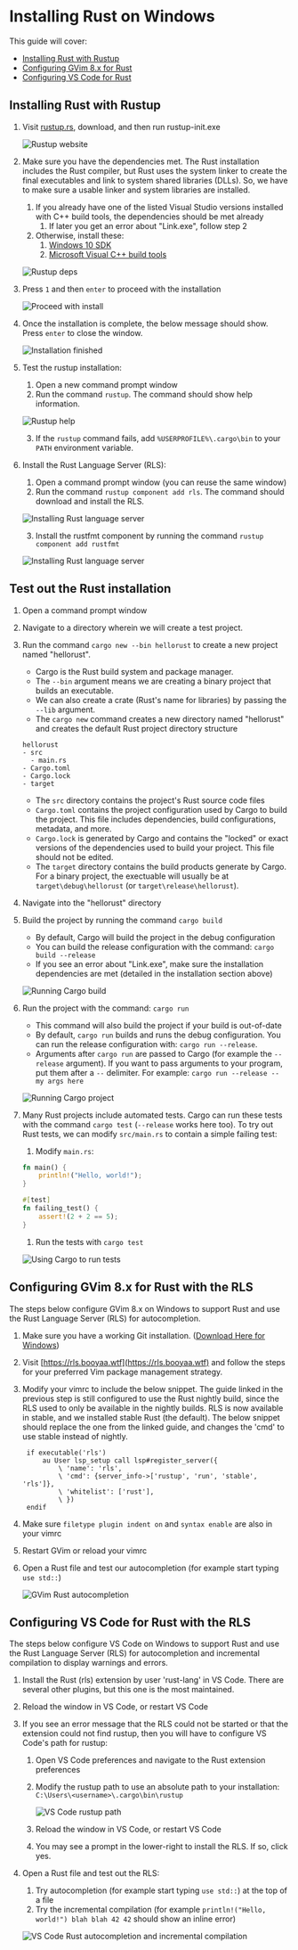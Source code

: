 # Installing Rust on Windows

This guide will cover:
  - [Installing Rust with Rustup](#installing-rust-with-rustup)
  - [Configuring GVim 8.x for Rust](#configuring-gvim-8x-for-rust-with-the-rls)
  - [Configuring VS Code for Rust](#configuring-vs-code-for-rust-with-the-rls)

## Installing Rust with Rustup

1. Visit [rustup.rs](https://rustup.rs), download, and then run rustup-init.exe

    ![Rustup website](./images/install/rustup.png)

2. Make sure you have the dependencies met. The Rust installation includes the Rust compiler, but Rust uses the system linker to create the final executables and link to system shared libraries (DLLs). So, we have to make sure a usable linker and system libraries are installed.
   1. If you already have one of the listed Visual Studio versions installed with C++ build tools, the dependencies should be met already
      1. If later you get an error about "Link.exe", follow step 2
   2. Otherwise, install these:
      1. [Windows 10 SDK](https://developer.microsoft.com/en-us/windows/downloads/windows-10-sdk)
      2. [Microsoft Visual C++ build tools](https://www.google.com/url?sa=t&rct=j&q=&esrc=s&source=web&cd=1&cad=rja&uact=8&ved=2ahUKEwj647KSzY_kAhXCPn0KHV5nC4IQFjAAegQIAhAB&url=https%3A%2F%2Fgo.microsoft.com%2Ffwlink%2F%3FLinkId%3D691126&usg=AOvVaw0geDw_h-TSCfzTMvYE2ZOw)

    ![Rustup deps](./images/install/rustup2.png)

3. Press `1` and then `enter` to proceed with the installation

    ![Proceed with install](./images/install/rustup3.png)

4. Once the installation is complete, the below message should show. Press `enter` to close the window.

    ![Installation finished](./images/install/rustup4.png)

5. Test the rustup installation:
   1. Open a new command prompt window
   2. Run the command `rustup`. The command should show help information.

    ![Rustup help](./images/install/rustuphelp.png)

   3. If the `rustup` command fails, add `%USERPROFILE%\.cargo\bin` to your `PATH` environment variable.

6. Install the Rust Language Server (RLS):
   1. Open a command prompt window (you can reuse the same window)
   2. Run the command `rustup component add rls`. The command should download and install the RLS.

    ![Installing Rust language server](./images/install/rustup5.png)

   3. Install the rustfmt component by running the command `rustup component add rustfmt`
   
    ![Installing Rust language server](./images/install/rustupfmt.png)

## Test out the Rust installation

1. Open a command prompt window
2. Navigate to a directory wherein we will create a test project.
3. Run the command `cargo new --bin hellorust` to create a new project named "hellorust".
   - Cargo is the Rust build system and package manager.
   - The `--bin` argument means we are creating a binary project that builds an executable.
   - We can also create a crate (Rust's name for libraries) by passing the `--lib` argument.
   - The `cargo new` command creates a new directory named "hellorust" and creates the default Rust project directory structure

    ```
    hellorust
    - src
      - main.rs
    - Cargo.toml
    - Cargo.lock
    - target
    ```

    - The `src` directory contains the project's Rust source code files
    - `Cargo.toml` contains the project configuration used by Cargo to build the project. This file includes dependencies, build configurations, metadata, and more.
    - `Cargo.lock` is generated by Cargo and contains the "locked" or exact versions of the dependencies used to build your project. This file should not be edited.
    - The `target` directory contains the build products generate by Cargo. For a binary project, the exectuable will usually be at `target\debug\hellorust` (or `target\release\hellorust`).

4. Navigate into the "hellorust" directory
5. Build the project by running the command `cargo build`
    - By default, Cargo will build the project in the debug configuration
    - You can build the release configuration with the command: `cargo build --release`
    - If you see an error about "Link.exe", make sure the installation dependencies are met (detailed in the installation section above)

    ![Running Cargo build](./images/install/cargobuild.png)

6. Run the project with the command: `cargo run`
    - This command will also build the project if your build is out-of-date
    - By default, `cargo run` builds and runs the debug configuration. You can run the release configuration with: `cargo run --release`.
    - Arguments after `cargo run` are passed to Cargo (for example the `--release` argument). If you want to pass arguments to your program, put them after a `--` delimiter. For example: `cargo run --release -- my args here`

    ![Running Cargo project](./images/install/cargorun.png)

7. Many Rust projects include automated tests. Cargo can run these tests with the command `cargo test` (`--release` works here too). To try out Rust tests, we can modify `src/main.rs` to contain a simple failing test:
   1. Modify `main.rs`:
   ```rust
   fn main() {
       println!("Hello, world!");
   }

   #[test]
   fn failing_test() {
       assert!(2 + 2 == 5);
   }
   ```
   1. Run the tests with `cargo test`

    ![Using Cargo to run tests](./images/install/cargotest.png)

## Configuring GVim 8.x for Rust with the RLS
The steps below configure GVim 8.x on Windows to support Rust and use the Rust Language Server (RLS) for autocompletion.

1. Make sure you have a working Git installation. ([Download Here for Windows](https://git-scm.com/download/win))
2. Visit [https://rls.booyaa.wtf](https://rls.booyaa.wtf) and follow the steps for your preferred Vim package management strategy.
3. Modify your vimrc to include the below snippet. The guide linked in the previous step is still configured to use the Rust nightly build, since the RLS used to only be available in the nightly builds. RLS is now available in stable, and we installed stable Rust (the default). The below snippet should replace the one from the linked guide, and changes the 'cmd' to use stable instead of nightly.
   
   ```
    if executable('rls')
        au User lsp_setup call lsp#register_server({
            \ 'name': 'rls',
            \ 'cmd': {server_info->['rustup', 'run', 'stable', 'rls']},
            \ 'whitelist': ['rust'],
            \ })
    endif
   ```
4. Make sure `filetype plugin indent on` and `syntax enable` are also in your vimrc
5. Restart GVim or reload your vimrc
6. Open a Rust file and test our autocompletion (for example start typing `use std::`)

    ![GVim Rust autocompletion](./images/install/gvimrls.png)

## Configuring VS Code for Rust with the RLS
The steps below configure VS Code on Windows to support Rust and use the Rust Language Server (RLS) for autocompletion and incremental compilation to display warnings and errors.

1. Install the Rust (rls) extension by user 'rust-lang' in VS Code. There are several other plugins, but this one is the most maintained.
2. Reload the window in VS Code, or restart VS Code
3. If you see an error message that the RLS could not be started or that the extension could not find rustup, then you will have to configure VS Code's path for rustup:
   1. Open VS Code preferences and navigate to the Rust extension preferences
   2. Modify the rustup path to use an absolute path to your installation: `C:\Users\<username>\.cargo\bin\rustup`

        ![VS Code rustup path](./images/install/vscode_rust.png)

   3. Reload the window in VS Code, or restart VS Code
   4. You may see a prompt in the lower-right to install the RLS. If so, click yes.

4. Open a Rust file and test out the RLS:
   1. Try autocompletion (for example start typing `use std::`) at the top of a file
   2. Try the incremental compilation (for example `println!("Hello, world!") blah blah 42 42` should show an inline error)
   
    ![VS Code Rust autocompletion and incremental compilation](./images/install/vscode_rust2.png)